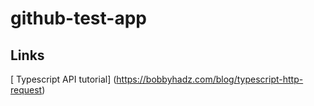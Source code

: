 # github-test-app

## Links 
[ Typescript API tutorial] (https://bobbyhadz.com/blog/typescript-http-request)